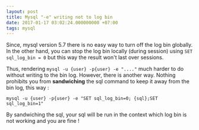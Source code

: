 ```yaml
---
layout: post
title: Mysql "-e" writing not to log bin
date: 2017-01-17 03:02:24.000000000 +07:00
tags: mysql
---
```

Since, mysql version 5.7 there is no easy way to turn off the log bin globally. In the other hand, you can stop the log bin locally (during session) using `SET sql_log_bin = 0` but this way the result won't last over sessions. 

Thus, rendering `mysql -u {user} -p{user} -e "...."` much harder to do without writing to the bin log. However, there is another way. Nothing prohibits you from **sandwiching** the sql command to keep it away from the bin log, this way : 

```
mysql -u {user} -p{user} -e "SET sql_log_bin=0; {sql};SET sql_log_bin=1" 
```

By sandwiching the sql, your sql will be run in the context which log bin is not working and you are fine !
